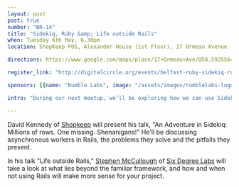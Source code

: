 ```yaml
---
layout: post
past: true
number: "BR-14"
title: "Sidekiq, Ruby &amp; Life outside Rails"
when: Tuesday 6th May, 6.30pm
location: ShopKeep POS, Alexander House (1st Floor), 17 Ormeau Avenue

directions: https://www.google.com/maps/place/17+Ormeau+Ave/@54.5925564,-5.927705,17z/data=!4m2!3m1!1s0x486108f93df6182d:0x30ef4d86a071c32a?hl=en

register_link: "http://digitalcircle.org/events/belfast-ruby-sidekiq-ruby-life-outside-rails"

sponsors: [{name: "Rumble Labs", image: "/assets/images/rumblelabs-logo.png", link: "http://rumblelabs.com"}, {name: "Shopkeep", image: "/assets/images/shopkeeppos-logo.png", link: "http://shopkeep.com"}]

intro: "During our next meetup, we'll be exploring how we can use Sidekiq in our Ruby projects to make background processing much simpler, and more efficient. Following this, we'll be looking at how and when to hone the power of Ruby without using Rails. Come along, sit down and enjoy some code talk with a cold beer. "

---
```


David Kennedy of [Shopkeep](http://www.shopkeep.com/) will present his talk, "An Adventure in Sidekiq: Millions of rows. One missing. Shenanigans!" He'll be discussing asynchronous workers in Rails, the problems they solve and the pitfalls they present.

In his talk "Life outside Rails," [Stephen McCullough](https://twitter.com/swmcc) of [Six Degree Labs](http://www.sixdegreelabs.com/) will take a look at what lies beyond the familiar framework, and how and when not using Rails will make more sense for your project.
